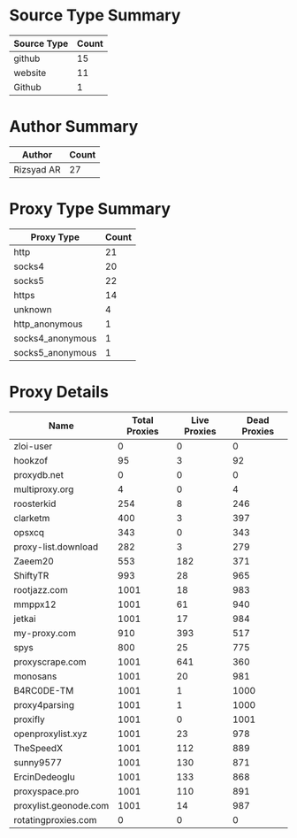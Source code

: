 # Source Type Summary

| Source Type | Count |
|-------------|-------|
| github | 15 |
| website | 11 |
| Github | 1 |


# Author Summary

| Author | Count |
|--------|-------|
| Rizsyad AR | 27 |


# Proxy Type Summary

| Proxy Type | Count |
|------------|-------|
| http | 21 |
| socks4 | 20 |
| socks5 | 22 |
| https | 14 |
| unknown | 4 |
| http_anonymous | 1 |
| socks4_anonymous | 1 |
| socks5_anonymous | 1 |


# Proxy Details

| Name | Total Proxies | Live Proxies | Dead Proxies |
|------|---------------|--------------|---------------|
| zloi-user | 0 | 0 | 0 |
| hookzof | 95 | 3 | 92 |
| proxydb.net | 0 | 0 | 0 |
| multiproxy.org | 4 | 0 | 4 |
| roosterkid | 254 | 8 | 246 |
| clarketm | 400 | 3 | 397 |
| opsxcq | 343 | 0 | 343 |
| proxy-list.download | 282 | 3 | 279 |
| Zaeem20 | 553 | 182 | 371 |
| ShiftyTR | 993 | 28 | 965 |
| rootjazz.com | 1001 | 18 | 983 |
| mmppx12 | 1001 | 61 | 940 |
| jetkai | 1001 | 17 | 984 |
| my-proxy.com | 910 | 393 | 517 |
| spys | 800 | 25 | 775 |
| proxyscrape.com | 1001 | 641 | 360 |
| monosans | 1001 | 20 | 981 |
| B4RC0DE-TM | 1001 | 1 | 1000 |
| proxy4parsing | 1001 | 1 | 1000 |
| proxifly | 1001 | 0 | 1001 |
| openproxylist.xyz | 1001 | 23 | 978 |
| TheSpeedX | 1001 | 112 | 889 |
| sunny9577 | 1001 | 130 | 871 |
| ErcinDedeoglu | 1001 | 133 | 868 |
| proxyspace.pro | 1001 | 110 | 891 |
| proxylist.geonode.com | 1001 | 14 | 987 |
| rotatingproxies.com | 0 | 0 | 0 |

